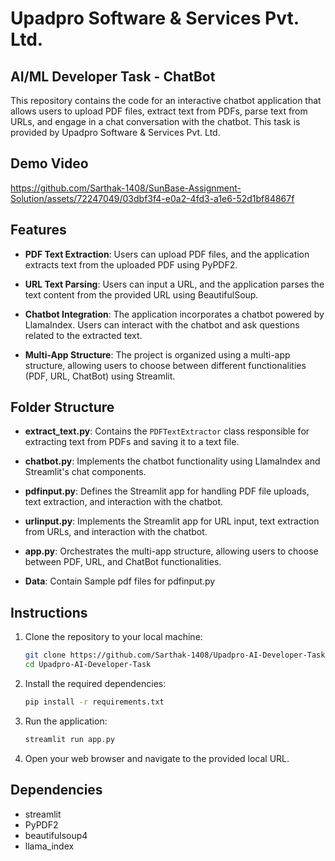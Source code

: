# Upadpro Software & Services Pvt. Ltd.
## AI/ML Developer Task - ChatBot
This repository contains the code for an interactive chatbot application that allows users to upload PDF files, extract text from PDFs, parse text from URLs, and engage in a chat conversation with the chatbot. This task is provided by Upadpro Software & Services Pvt. Ltd.

## Demo Video
https://github.com/Sarthak-1408/SunBase-Assignment-Solution/assets/72247049/03dbf3f4-e0a2-4fd3-a1e6-52d1bf84867f

## Features

- **PDF Text Extraction**: Users can upload PDF files, and the application extracts text from the uploaded PDF using PyPDF2.

- **URL Text Parsing**: Users can input a URL, and the application parses the text content from the provided URL using BeautifulSoup.

- **Chatbot Integration**: The application incorporates a chatbot powered by LlamaIndex. Users can interact with the chatbot and ask questions related to the extracted text.

- **Multi-App Structure**: The project is organized using a multi-app structure, allowing users to choose between different functionalities (PDF, URL, ChatBot) using Streamlit.

## Folder Structure

- **extract_text.py**: Contains the `PDFTextExtractor` class responsible for extracting text from PDFs and saving it to a text file.

- **chatbot.py**: Implements the chatbot functionality using LlamaIndex and Streamlit's chat components.

- **pdfinput.py**: Defines the Streamlit app for handling PDF file uploads, text extraction, and interaction with the chatbot.

- **urlinput.py**: Implements the Streamlit app for URL input, text extraction from URLs, and interaction with the chatbot.

- **app.py**: Orchestrates the multi-app structure, allowing users to choose between PDF, URL, and ChatBot functionalities.
- **Data**: Contain Sample pdf files for pdfinput.py

## Instructions

1. Clone the repository to your local machine:

    ```bash
    git clone https://github.com/Sarthak-1408/Upadpro-AI-Developer-Task.git
    cd Upadpro-AI-Developer-Task
    ```

2. Install the required dependencies:

    ```bash
    pip install -r requirements.txt
    ```

3. Run the application:

    ```bash
    streamlit run app.py
    ```

4. Open your web browser and navigate to the provided local URL.

## Dependencies

- streamlit
- PyPDF2
- beautifulsoup4
- llama_index
